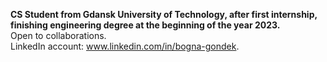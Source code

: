 **CS Student from Gdansk University of Technology, after first internship, finishing engineering degree at the beginning of the year 2023.**\
Open to collaborations.\
LinkedIn account: www.linkedin.com/in/bogna-gondek.
